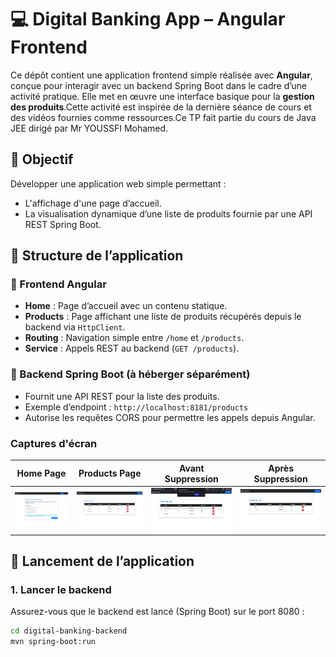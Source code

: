 # 💻 Digital Banking App – Angular Frontend

Ce dépôt contient une application frontend simple réalisée avec **Angular**, conçue pour interagir avec un backend Spring Boot dans le cadre d’une activité pratique. Elle met en œuvre une interface basique pour la **gestion des produits**.Cette activité est inspirée de la dernière séance de cours et des vidéos fournies comme ressources.Ce TP fait partie du cours de Java JEE dirigé par Mr YOUSSFI Mohamed.


## 🎯 Objectif

Développer une application web simple permettant :

- L'affichage d'une page d’accueil.
- La visualisation dynamique d’une liste de produits fournie par une API REST Spring Boot.

## 🧱 Structure de l’application

### 🔹 Frontend Angular

- **Home** : Page d’accueil avec un contenu statique.
- **Products** : Page affichant une liste de produits récupérés depuis le backend via `HttpClient`.
- **Routing** : Navigation simple entre `/home` et `/products`.
- **Service** : Appels REST au backend (`GET /products`).

### 🔹 Backend Spring Boot (à héberger séparément)

- Fournit une API REST pour la liste des produits.
- Exemple d’endpoint : `http://localhost:8181/products`
- Autorise les requêtes CORS pour permettre les appels depuis Angular.


### Captures d'écran

| Home Page | Products Page | Avant Suppression | Après Suppression |
|---|---|---|---|
| ![](./screenshots/home.png) | ![](./screenshots/produtcs.png) | ![](./screenshots/beforeDelete.png) | ![](./screenshots/afterDelete.png) |



## 🚀 Lancement de l’application

### 1. Lancer le backend

Assurez-vous que le backend est lancé (Spring Boot) sur le port 8080 :

```bash
cd digital-banking-backend
mvn spring-boot:run
